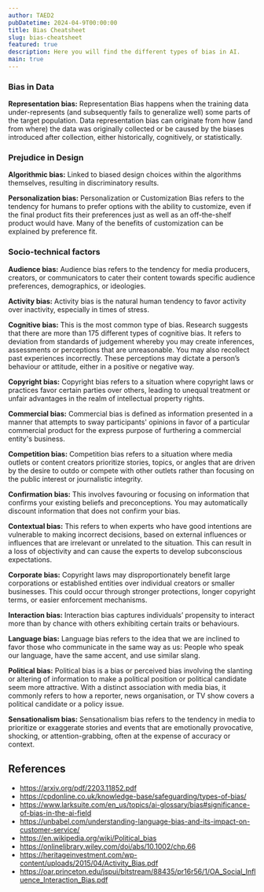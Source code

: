 ```yaml
---
author: TAED2
pubDatetime: 2024-04-9T00:00:00
title: Bias Cheatsheet
slug: bias-cheatsheet
featured: true
description: Here you will find the different types of bias in AI.
main: true
---
```


### Bias in Data

**Representation bias:** Representation Bias happens when the training data under-represents (and subsequently fails to generalize well) some parts of the target population. Data representation bias can originate from how (and from where) the data was originally collected or be caused by the biases introduced after collection, either historically, cognitively, or statistically.

### Prejudice in Design

**Algorithmic bias:** Linked to biased design choices within the algorithms themselves, resulting in discriminatory results.

**Personalization bias:** Personalization or Customization Bias refers to the tendency for humans to prefer options with the ability to customize, even if the final product fits their preferences just as well as an off-the-shelf product would have. Many of the benefits of customization can be explained by preference fit.

### Socio-technical factors

**Audience bias:** Audience bias refers to the tendency for media producers, creators, or communicators to cater their content towards specific audience preferences, demographics, or ideologies.

**Activity bias:** Activity bias is the natural human tendency to favor activity over inactivity, especially in times of stress.

**Cognitive bias:** This is the most common type of bias. Research suggests that there are more than 175 different types of cognitive bias. It refers to deviation from standards of judgement whereby you may create inferences, assessments or perceptions that are unreasonable. You may also recollect past experiences incorrectly. These perceptions may dictate a person’s behaviour or attitude, either in a positive or negative way.

**Copyright bias:** Copyright bias refers to a situation where copyright laws or practices favor certain parties over others, leading to unequal treatment or unfair advantages in the realm of intellectual property rights.

**Commercial bias:** Commercial bias is defined as information presented in a manner that attempts to sway participants' opinions in favor of a particular commercial product for the express purpose of furthering a commercial entity's business.

**Competition bias:** Competition bias refers to a situation where media outlets or content creators prioritize stories, topics, or angles that are driven by the desire to outdo or compete with other outlets rather than focusing on the public interest or journalistic integrity.

**Confirmation bias:** This involves favouring or focusing on information that confirms your existing beliefs and preconceptions. You may automatically discount information that does not confirm your bias.

**Contextual bias:** This refers to when experts who have good intentions are vulnerable to making incorrect decisions, based on external influences or influences that are irrelevant or unrelated to the situation. This can result in a loss of objectivity and can cause the experts to develop subconscious expectations.

**Corporate bias:** Copyright laws may disproportionately benefit large corporations or established entities over individual creators or smaller businesses. This could occur through stronger protections, longer copyright terms, or easier enforcement mechanisms.

**Interaction bias:** Interaction bias captures individuals’ propensity to interact more than by chance with others exhibiting certain traits or behaviours.

**Language bias:** Language bias refers to the idea that we are inclined to favor those who communicate in the same way as us: People who speak our language, have the same accent, and use similar slang.

**Political bias:** Political bias is a bias or perceived bias involving the slanting or altering of information to make a political position or political candidate seem more attractive. With a distinct association with media bias, it commonly refers to how a reporter, news organisation, or TV show covers a political candidate or a policy issue.

**Sensationalism bias:** Sensationalism bias refers to the tendency in media to prioritize or exaggerate stories and events that are emotionally provocative, shocking, or attention-grabbing, often at the expense of accuracy or context.

## References

- https://arxiv.org/pdf/2203.11852.pdf
- https://cpdonline.co.uk/knowledge-base/safeguarding/types-of-bias/
- https://www.larksuite.com/en_us/topics/ai-glossary/bias#significance-of-bias-in-the-ai-field
- https://unbabel.com/understanding-language-bias-and-its-impact-on-customer-service/
- https://en.wikipedia.org/wiki/Political_bias
- https://onlinelibrary.wiley.com/doi/abs/10.1002/chp.66
- https://heritageinvestment.com/wp-content/uploads/2015/04/Activity_Bias.pdf
- https://oar.princeton.edu/jspui/bitstream/88435/pr16r56/1/OA_Social_Influence_Interaction_Bias.pdf

